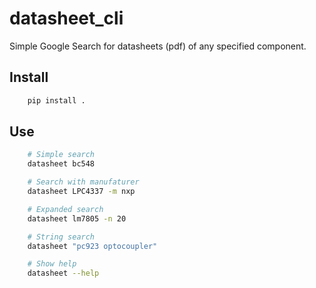 # datasheet_cli

Simple Google Search for datasheets (pdf) of any specified component.


Install
-----
```bash
    pip install .
```

Use
-----

```bash
    # Simple search
    datasheet bc548

    # Search with manufaturer
    datasheet LPC4337 -m nxp

    # Expanded search
    datasheet lm7805 -n 20

    # String search
    datasheet "pc923 optocoupler"

    # Show help
    datasheet --help
```

